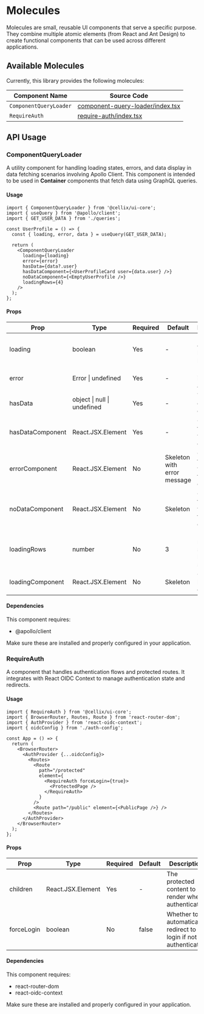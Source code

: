# Molecules

Molecules are small, reusable UI components that serve a specific purpose. They combine multiple atomic elements (from React and Ant Design) to create functional components that can be used across different applications.

## Available Molecules

Currently, this library provides the following molecules:

| Component Name       | Source Code                                      |
|----------------------|-------------------------------------------------------|
| `ComponentQueryLoader` | [component-query-loader/index.tsx](./component-query-loader/index.tsx) |
| `RequireAuth`          | [require-auth/index.tsx](./require-auth/index.tsx)   |

## API Usage

### ComponentQueryLoader

A utility component for handling loading states, errors, and data display in data fetching scenarios involving Apollo Client. This component is intended to be used in **Container** components that fetch data using GraphQL queries.

#### Usage

```tsx
import { ComponentQueryLoader } from '@cellix/ui-core';
import { useQuery } from '@apollo/client';
import { GET_USER_DATA } from './queries';

const UserProfile = () => {
  const { loading, error, data } = useQuery(GET_USER_DATA);

  return (
    <ComponentQueryLoader
      loading={loading}
      error={error}
      hasData={data?.user}
      hasDataComponent={<UserProfileCard user={data.user} />}
      noDataComponent={<EmptyUserProfile />}
      loadingRows={4}
    />
  );
};
```

#### Props

| Prop | Type | Required | Default | Description |
|------|------|----------|---------|-------------|
| loading | boolean | Yes | - | Indicates if data is being loaded |
| error | Error \| undefined | Yes | - | Error object if there was an error |
| hasData | object \| null \| undefined | Yes | - | The data to check if it exists |
| hasDataComponent | React.JSX.Element | Yes | - | Component to render when data exists |
| errorComponent | React.JSX.Element | No | Skeleton with error message | Component to render when there's an error |
| noDataComponent | React.JSX.Element | No | Skeleton | Component to render when there's no data |
| loadingRows | number | No | 3 | Number of rows to show in the loading skeleton |
| loadingComponent | React.JSX.Element | No | Skeleton | Custom loading component |


#### Dependencies
This component requires:
- @apollo/client

Make sure these are installed and properly configured in your application.

### RequireAuth

A component that handles authentication flows and protected routes. It integrates with React OIDC Context to manage authentication state and redirects.

#### Usage

```tsx
import { RequireAuth } from '@cellix/ui-core';
import { BrowserRouter, Routes, Route } from 'react-router-dom';
import { AuthProvider } from 'react-oidc-context';
import { oidcConfig } from './auth-config';

const App = () => {
  return (
    <BrowserRouter>
      <AuthProvider {...oidcConfig}>
        <Routes>
          <Route
            path="/protected"
            element={
              <RequireAuth forceLogin={true}>
                <ProtectedPage />
              </RequireAuth>
            }
          />
          <Route path="/public" element={<PublicPage />} />
        </Routes>
      </AuthProvider>
    </BrowserRouter>
  );
};
```

#### Props

| Prop | Type | Required | Default | Description |
|------|------|----------|---------|-------------|
| children | React.JSX.Element | Yes | - | The protected content to render when authenticated |
| forceLogin | boolean | No | false | Whether to automatically redirect to login if not authenticated |

#### Dependencies

This component requires:
- react-router-dom
- react-oidc-context

Make sure these are installed and properly configured in your application.